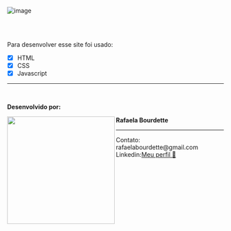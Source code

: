 
![image](https://github.com/rafaelabou1999/site-medico/assets/120579642/82c9610f-5e42-42e4-9f6b-944406af42cd)


<br>
<br>

Para desenvolver esse site foi usado:
- [x] HTML
- [x] CSS
- [x] Javascript

<hr>

<br>


**Desenvolvido por:** 
<br>
<div>
  <img align="left" src="https://media.licdn.com/dms/image/D4D03AQHfWwUjq0AGsw/profile-displayphoto-shrink_800_800/0/1678890306744?e=1698883200&v=beta&t=uR5L01B0Jdxp3Mp5xfbqwhPJmgj-a0ESnhlhD8fFSEA" width="250">
  <p align="left"><strong>Rafaela Bourdette</strong> <hr>Contato: rafaelabourdette@gmail.com<br>Linkedin:<a href="https://www.linkedin.com/in/rafaela-bourdette-1b26a926a/">Meu perfil 👋</a></p>
</div>
